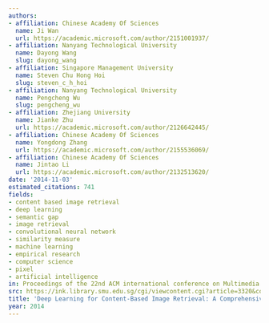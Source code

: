```yaml
---
authors:
- affiliation: Chinese Academy Of Sciences
  name: Ji Wan
  url: https://academic.microsoft.com/author/2151001937/
- affiliation: Nanyang Technological University
  name: Dayong Wang
  slug: dayong_wang
- affiliation: Singapore Management University
  name: Steven Chu Hong Hoi
  slug: steven_c_h_hoi
- affiliation: Nanyang Technological University
  name: Pengcheng Wu
  slug: pengcheng_wu
- affiliation: Zhejiang University
  name: Jianke Zhu
  url: https://academic.microsoft.com/author/2126642445/
- affiliation: Chinese Academy Of Sciences
  name: Yongdong Zhang
  url: https://academic.microsoft.com/author/2155536069/
- affiliation: Chinese Academy Of Sciences
  name: Jintao Li
  url: https://academic.microsoft.com/author/2132513620/
date: '2014-11-03'
estimated_citations: 741
fields:
- content based image retrieval
- deep learning
- semantic gap
- image retrieval
- convolutional neural network
- similarity measure
- machine learning
- empirical research
- computer science
- pixel
- artificial intelligence
in: Proceedings of the 22nd ACM international conference on Multimedia
src: https://ink.library.smu.edu.sg/cgi/viewcontent.cgi?article=3320&context=sis_research
title: 'Deep Learning for Content-Based Image Retrieval: A Comprehensive Study'
year: 2014
---
```

